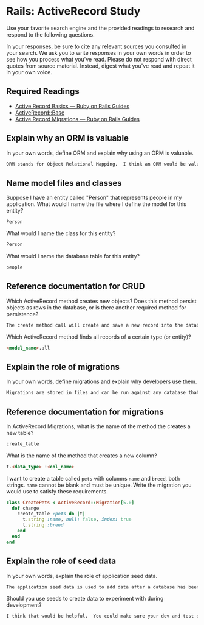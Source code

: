 # Rails: ActiveRecord Study

Use your favorite search engine and the provided readings to research and
respond to the following questions.

In your responses, be sure to cite any relevant sources you consulted in your
search. We ask you to write responses in your own words in order to see how you
process what you've read. Please do not respond with direct quotes from source
material. Instead, digest what you've read and repeat it in your own voice.

## Required Readings

-   [Active Record Basics — Ruby on Rails Guides](http://guides.rubyonrails.org/active_record_basics.html)
-   [ActiveRecord::Base](http://api.rubyonrails.org/classes/ActiveRecord/Base.html)
-   [Active Record Migrations — Ruby on Rails Guides](http://guides.rubyonrails.org/active_record_migrations.html)

## Explain why an ORM is valuable

In your own words, define ORM and explain why using an ORM is valuable.

```md
ORM stands for Object Relational Mapping.  I think an ORM would be valuable since it allows you store and retrieve information from your database with ltess direct access to the database.  If these relationships are pre-defined there’s less of a chance of you mis-typing a SQL command and causing a problem.
```

## Name model files and classes

Suppose I have an entity called "Person" that represents people in my
application. What would I name the file where I define the model for this
entity?

```md
Person
```

What would I name the class for this entity?

```md
Person
```

What would I name the database table for this entity?

```md
people
```

## Reference documentation for CRUD

Which ActiveRecord method creates new objects? Does this method persist objects
as rows in the database, or is there another required method for persistence?

```md
The create method call will create and save a new record into the database.  The new method creates the object, but doesn’t save it.  If you decide to save it, you can call <object_name>.save.
```

Which ActiveRecord method finds all records of a certain type (or entity)?

```md
<model_name>.all
```

## Explain the role of migrations

In your own words, define migrations and explain why developers use them.

```md
Migrations are stored in files and can be run against any database that ActiveRecord supports through rake.  They use a database independent language so you don’t have to write SQL by hand and your changes can be run against databases of different engines. They also provide consistency to your schema changes over time.
```

## Reference documentation for migrations

In ActiveRecord Migrations, what is the name of the method the creates a new
table?

```md
create_table
```

What is the name of the method that creates a new column?

```md
t.<data_type> :<col_name>
```

I want to create a table called `pets` with columns `name` and `breed`, both
strings. `name` cannot be blank and must be unique. Write the migration you
would use to satisfy these requirements.

```ruby
class CreatePets < ActiveRecord::Migration[5.0]
  def change
    create_table :pets do |t|
      t.string :name, null: false, index: true
      t.string :breed
    end
  end
end
```

## Explain the role of seed data

In your own words, explain the role of application seed data.

```md
The application seed data is used to add data after a database has been created.  It’s an easy way of filling up an empty database with default values.
```

Should you use seeds to create data to experiment with during development?

```md
I think that would be helpful.  You could make sure your dev and test databases were filled with production-like (not actual production) data to ensure that your application functions as you’re expecting it to before running it in your prod environment.
```
